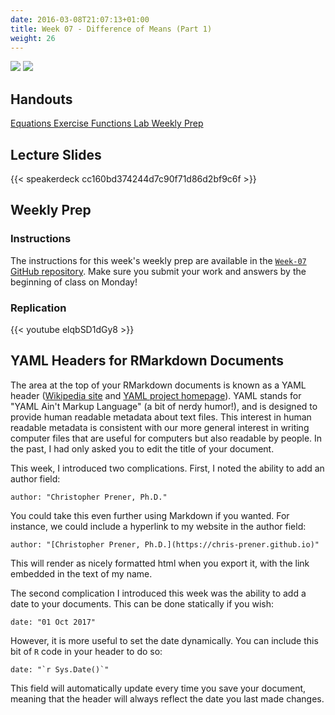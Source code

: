 ```yaml
---
date: 2016-03-08T21:07:13+01:00
title: Week 07 - Difference of Means (Part 1)
weight: 26
---
```

![](https://img.shields.io/badge/semester-Fall%2C%202017-blue.svg) ![](https://img.shields.io/badge/release-updated-brightgreen.svg) 

## Handouts

<a class="btn btn-primary btn-outline btn-xs{{end}}" href="https://github.com/slu-soc5050/Week-07/blob/master/Equations/week-07-equations.pdf" target="_blank"> Equations </a>
<a class="btn btn-primary btn-outline btn-xs{{end}}" href="https://github.com/slu-soc5050/Week-07/blob/master/Exercise/week-07-exercise.pdf" target="_blank"> Exercise </a>
<a class="btn btn-primary btn-outline btn-xs{{end}}" href="https://github.com/slu-soc5050/Week-07/blob/master/Functions/week-07-rQuickRef.pdf" target="_blank"> Functions </a>
<a class="btn btn-primary btn-outline btn-xs{{end}}" href="https://github.com/slu-soc5050/Week-07/blob/master/Lab/week-07-lab.pdf" target="_blank"> Lab </a>
<a class="btn btn-primary btn-outline btn-xs{{end}}" href="https://github.com/slu-soc5050/Week-07/blob/master/WeeklyPrep/week-07-prep.pdf" target="_blank"> Weekly Prep </a>

## Lecture Slides
{{< speakerdeck cc160bd374244d7c90f71d86d2bf9c6f >}}

## Weekly Prep
### Instructions
The instructions for this week's weekly prep are available in the [`Week-07` GitHub repository](https://github.com/slu-soc5050/Week-07/blob/master/WeeklyPrep/week-07-prep.pdf). Make sure you submit your work and answers by the beginning of class on Monday!

### Replication
{{< youtube elqbSD1dGy8 >}}

## YAML Headers for RMarkdown Documents
The area at the top of your RMarkdown documents is known as a YAML header ([Wikipedia site](https://en.wikipedia.org/wiki/YAML) and [YAML project homepage](http://www.yaml.org)). YAML stands for "YAML Ain't Markup Language" (a bit of nerdy humor!), and is designed to provide human readable metadata about text files. This interest in human readable metadata is consistent with our more general interest in writing computer files that are useful for computers but also readable by people. In the past, I had only asked you to edit the title of your document.

This week, I introduced two complications. First, I noted the ability to add an author field:

```
author: "Christopher Prener, Ph.D."
```

You could take this even further using Markdown if you wanted. For instance, we could include a hyperlink to my website in the author field:

```
author: "[Christopher Prener, Ph.D.](https://chris-prener.github.io)"
```

This will render as nicely formatted html when you export it, with the link embedded in the text of my name.

The second complication I introduced this week was the ability to add a date to your documents. This can be done statically if you wish:

```
date: "01 Oct 2017"
```

However, it is more useful to set the date dynamically. You can include this bit of `R` code in your header to do so:

```
date: "`r Sys.Date()`"
```

This field will automatically update every time you save your document, meaning that the header will always reflect the date you last made changes.